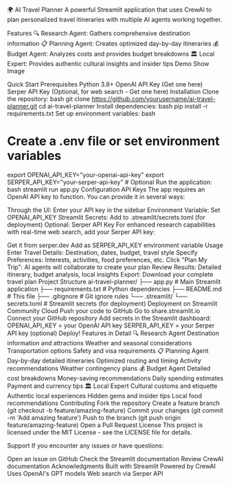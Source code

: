🌍 AI Travel Planner
A powerful Streamlit application that uses CrewAI to plan personalized travel itineraries with multiple AI agents working together.

Features
🔍 Research Agent: Gathers comprehensive destination information
📋 Planning Agent: Creates optimized day-by-day itineraries
💰 Budget Agent: Analyzes costs and provides budget breakdowns
🏛️ Local Expert: Provides authentic cultural insights and insider tips
Demo
Show Image

Quick Start
Prerequisites
Python 3.8+
OpenAI API Key (Get one here)
Serper API Key (Optional, for web search - Get one here)
Installation
Clone the repository:
bash
git clone https://github.com/yourusername/ai-travel-planner.git
cd ai-travel-planner
Install dependencies:
bash
pip install -r requirements.txt
Set up environment variables:
bash
# Create a .env file or set environment variables
export OPENAI_API_KEY="your-openai-api-key"
export SERPER_API_KEY="your-serper-api-key"  # Optional
Run the application:
bash
streamlit run app.py
Configuration
API Keys
The app requires an OpenAI API key to function. You can provide it in several ways:

Through the UI: Enter your API key in the sidebar
Environment Variable: Set OPENAI_API_KEY
Streamlit Secrets: Add to .streamlit/secrets.toml (for deployment)
Optional: Serper API Key
For enhanced research capabilities with real-time web search, add your Serper API key:

Get it from serper.dev
Add as SERPER_API_KEY environment variable
Usage
Enter Travel Details: Destination, dates, budget, travel style
Specify Preferences: Interests, activities, food preferences, etc.
Click "Plan My Trip": AI agents will collaborate to create your plan
Review Results: Detailed itinerary, budget analysis, local insights
Export: Download your complete travel plan
Project Structure
ai-travel-planner/
├── app.py                 # Main Streamlit application
├── requirements.txt       # Python dependencies
├── README.md             # This file
├── .gitignore           # Git ignore rules
└── .streamlit/
    └── secrets.toml     # Streamlit secrets (for deployment)
Deployment on Streamlit Community Cloud
Push your code to GitHub
Go to share.streamlit.io
Connect your GitHub repository
Add secrets in the Streamlit dashboard:
OPENAI_API_KEY = your OpenAI API key
SERPER_API_KEY = your Serper API key (optional)
Deploy!
Features in Detail
🔍 Research Agent
Destination information and attractions
Weather and seasonal considerations
Transportation options
Safety and visa requirements
📋 Planning Agent
Day-by-day detailed itineraries
Optimized routing and timing
Activity recommendations
Weather contingency plans
💰 Budget Agent
Detailed cost breakdowns
Money-saving recommendations
Daily spending estimates
Payment and currency tips
🏛️ Local Expert
Cultural customs and etiquette
Authentic local experiences
Hidden gems and insider tips
Local food recommendations
Contributing
Fork the repository
Create a feature branch (git checkout -b feature/amazing-feature)
Commit your changes (git commit -m 'Add amazing feature')
Push to the branch (git push origin feature/amazing-feature)
Open a Pull Request
License
This project is licensed under the MIT License - see the LICENSE file for details.

Support
If you encounter any issues or have questions:

Open an issue on GitHub
Check the Streamlit documentation
Review CrewAI documentation
Acknowledgments
Built with Streamlit
Powered by CrewAI
Uses OpenAI's GPT models
Web search via Serper API
